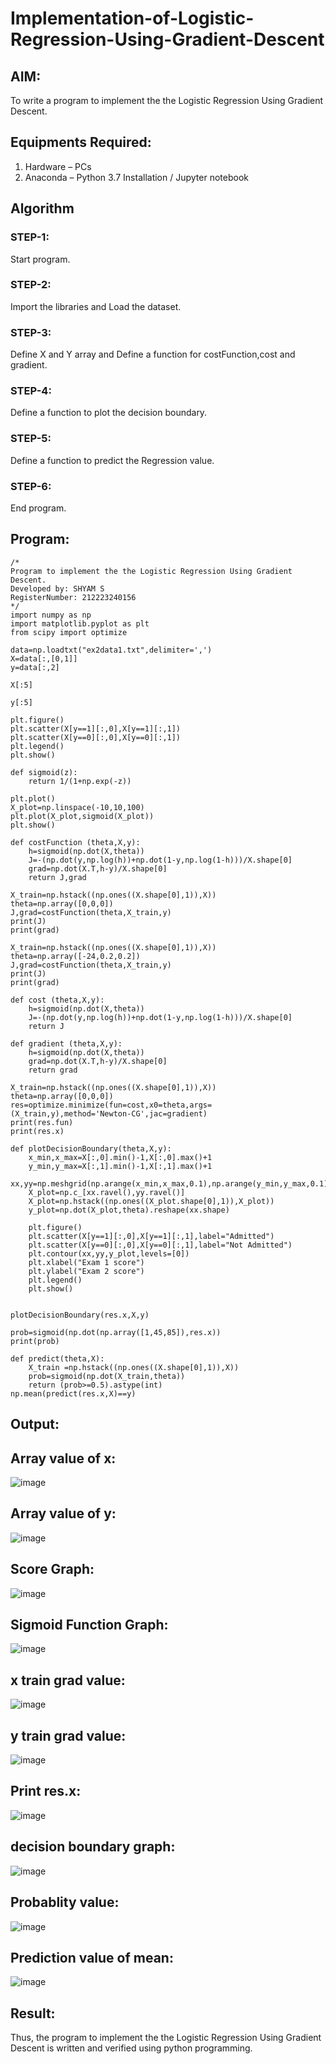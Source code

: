 # Implementation-of-Logistic-Regression-Using-Gradient-Descent

## AIM:
To write a program to implement the the Logistic Regression Using Gradient Descent.

## Equipments Required:
1. Hardware – PCs
2. Anaconda – Python 3.7 Installation / Jupyter notebook

## Algorithm
### STEP-1: 
Start program.

### STEP-2:
Import the libraries and Load the dataset.

### STEP-3:
Define X and Y array and Define a function for costFunction,cost and gradient.

### STEP-4:
Define a function to plot the decision boundary.

### STEP-5:
Define a function to predict the Regression value. 

### STEP-6:
End program.

## Program:
```
/*
Program to implement the the Logistic Regression Using Gradient Descent.
Developed by: SHYAM S
RegisterNumber: 212223240156
*/
import numpy as np
import matplotlib.pyplot as plt
from scipy import optimize

data=np.loadtxt("ex2data1.txt",delimiter=',')
X=data[:,[0,1]]
y=data[:,2]

X[:5]

y[:5]

plt.figure()
plt.scatter(X[y==1][:,0],X[y==1][:,1])
plt.scatter(X[y==0][:,0],X[y==0][:,1])
plt.legend()
plt.show()

def sigmoid(z):
    return 1/(1+np.exp(-z))

plt.plot()
X_plot=np.linspace(-10,10,100)
plt.plot(X_plot,sigmoid(X_plot))
plt.show()

def costFunction (theta,X,y):
    h=sigmoid(np.dot(X,theta))
    J=-(np.dot(y,np.log(h))+np.dot(1-y,np.log(1-h)))/X.shape[0]
    grad=np.dot(X.T,h-y)/X.shape[0]
    return J,grad

X_train=np.hstack((np.ones((X.shape[0],1)),X))
theta=np.array([0,0,0])
J,grad=costFunction(theta,X_train,y)
print(J)
print(grad)

X_train=np.hstack((np.ones((X.shape[0],1)),X))
theta=np.array([-24,0.2,0.2])
J,grad=costFunction(theta,X_train,y)
print(J)
print(grad)

def cost (theta,X,y):
    h=sigmoid(np.dot(X,theta))
    J=-(np.dot(y,np.log(h))+np.dot(1-y,np.log(1-h)))/X.shape[0]
    return J

def gradient (theta,X,y):
    h=sigmoid(np.dot(X,theta))
    grad=np.dot(X.T,h-y)/X.shape[0]
    return grad

X_train=np.hstack((np.ones((X.shape[0],1)),X))
theta=np.array([0,0,0])
res=optimize.minimize(fun=cost,x0=theta,args=(X_train,y),method='Newton-CG',jac=gradient)
print(res.fun)
print(res.x)

def plotDecisionBoundary(theta,X,y):
    x_min,x_max=X[:,0].min()-1,X[:,0].max()+1
    y_min,y_max=X[:,1].min()-1,X[:,1].max()+1
    xx,yy=np.meshgrid(np.arange(x_min,x_max,0.1),np.arange(y_min,y_max,0.1))
    X_plot=np.c_[xx.ravel(),yy.ravel()]
    X_plot=np.hstack((np.ones((X_plot.shape[0],1)),X_plot))
    y_plot=np.dot(X_plot,theta).reshape(xx.shape)
    
    plt.figure()
    plt.scatter(X[y==1][:,0],X[y==1][:,1],label="Admitted")
    plt.scatter(X[y==0][:,0],X[y==0][:,1],label="Not Admitted")
    plt.contour(xx,yy,y_plot,levels=[0])
    plt.xlabel("Exam 1 score")
    plt.ylabel("Exam 2 score")
    plt.legend()
    plt.show()


plotDecisionBoundary(res.x,X,y)

prob=sigmoid(np.dot(np.array([1,45,85]),res.x))
print(prob)

def predict(theta,X):
    X_train =np.hstack((np.ones((X.shape[0],1)),X))
    prob=sigmoid(np.dot(X_train,theta))
    return (prob>=0.5).astype(int)
np.mean(predict(res.x,X)==y)
```

## Output:
## Array value of x:
![image](https://github.com/SanthoshThiru/-Implementation-of-Logistic-Regression-Using-Gradient-Descent/assets/148958618/a40812c9-1537-4f8b-94ea-42cbbe7e78d3)


## Array value of y:
![image](https://github.com/SanthoshThiru/-Implementation-of-Logistic-Regression-Using-Gradient-Descent/assets/148958618/deea4c3b-7fb8-4bf4-9077-1ea6f5876138)

## Score Graph:
![image](https://github.com/SanthoshThiru/-Implementation-of-Logistic-Regression-Using-Gradient-Descent/assets/148958618/6ddaa8b5-1335-4598-82a5-6bda53746155)

## Sigmoid Function Graph:
![image](https://github.com/SanthoshThiru/-Implementation-of-Logistic-Regression-Using-Gradient-Descent/assets/148958618/91e33261-cd3c-4ba3-b296-bcea4799a018)

## x train grad value:
![image](https://github.com/SanthoshThiru/-Implementation-of-Logistic-Regression-Using-Gradient-Descent/assets/148958618/34243e32-85d3-46e1-b782-0226276e5f12)

## y train grad value:
![image](https://github.com/SanthoshThiru/-Implementation-of-Logistic-Regression-Using-Gradient-Descent/assets/148958618/f666ba10-ee04-4b38-9965-54b88dad51ef)

## Print res.x:
![image](https://github.com/SanthoshThiru/-Implementation-of-Logistic-Regression-Using-Gradient-Descent/assets/148958618/59d6fbb3-fc5e-4c1d-b5f5-c8ec265830c3)

## decision boundary graph:
![image](https://github.com/SanthoshThiru/-Implementation-of-Logistic-Regression-Using-Gradient-Descent/assets/148958618/d0a3e1c3-0f8d-4552-b8e2-5d2727f4f57c)

## Probablity value:
![image](https://github.com/SanthoshThiru/-Implementation-of-Logistic-Regression-Using-Gradient-Descent/assets/148958618/72ae2fc6-5989-4726-bba1-9383cb15deee)


## Prediction value of mean:
![image](https://github.com/SanthoshThiru/-Implementation-of-Logistic-Regression-Using-Gradient-Descent/assets/148958618/124494a8-ef30-4e58-8764-cd1f4a7813c3)



## Result:
Thus, the program to implement the the Logistic Regression Using Gradient Descent is written and verified using python programming.

